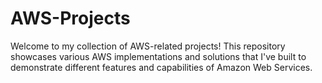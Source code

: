 # AWS-Projects
Welcome to my collection of AWS-related projects! This repository showcases various AWS implementations and solutions that I've built to demonstrate different features and capabilities of Amazon Web Services.
